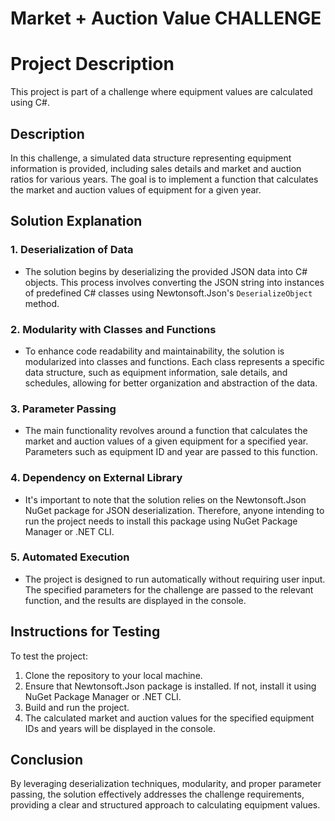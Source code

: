<h1>Market + Auction Value CHALLENGE</h1>

# Project Description

This project is part of a challenge where equipment values are calculated using C#.

## Description

In this challenge, a simulated data structure representing equipment information is provided, including sales details and market and auction ratios for various years. The goal is to implement a function that calculates the market and auction values of equipment for a given year.

## Solution Explanation

### 1. Deserialization of Data
   - The solution begins by deserializing the provided JSON data into C# objects. This process involves converting the JSON string into instances of predefined C# classes using Newtonsoft.Json's `DeserializeObject` method.

### 2. Modularity with Classes and Functions
   - To enhance code readability and maintainability, the solution is modularized into classes and functions. Each class represents a specific data structure, such as equipment information, sale details, and schedules, allowing for better organization and abstraction of the data.

### 3. Parameter Passing
   - The main functionality revolves around a function that calculates the market and auction values of a given equipment for a specified year. Parameters such as equipment ID and year are passed to this function.

### 4. Dependency on External Library
   - It's important to note that the solution relies on the Newtonsoft.Json NuGet package for JSON deserialization. Therefore, anyone intending to run the project needs to install this package using NuGet Package Manager or .NET CLI.

### 5. Automated Execution
   - The project is designed to run automatically without requiring user input. The specified parameters for the challenge are passed to the relevant function, and the results are displayed in the console.

## Instructions for Testing

To test the project:

1. Clone the repository to your local machine.
2. Ensure that Newtonsoft.Json package is installed. If not, install it using NuGet Package Manager or .NET CLI.
3. Build and run the project.
4. The calculated market and auction values for the specified equipment IDs and years will be displayed in the console.

## Conclusion

By leveraging deserialization techniques, modularity, and proper parameter passing, the solution effectively addresses the challenge requirements, providing a clear and structured approach to calculating equipment values.

